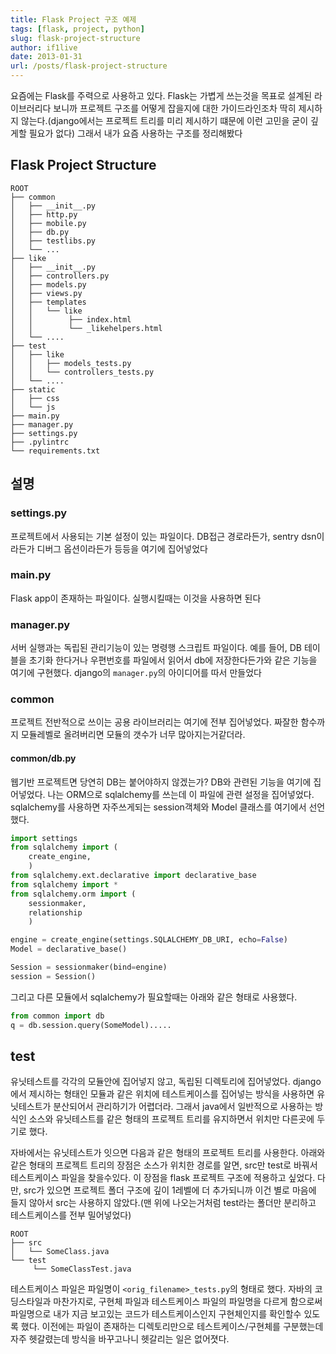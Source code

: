 ```yaml
---
title: Flask Project 구조 예제
tags: [flask, project, python]
slug: flask-project-structure
author: if1live
date: 2013-01-31
url: /posts/flask-project-structure
---
```


요즘에는 Flask를 주력으로 사용하고 있다. Flask는 가볍게 쓰는것을 목표로 설계된 라이브러리다 보니까 프로젝트 구조를 어떻게 잡을지에 대한 가이드라인조차 딱히 제시하지 않는다.(django에서는 프로젝트 트리를 미리 제시하기 떄문에 이런 고민을 굳이 깊게할 필요가 없다) 그래서 내가 요즘 사용하는 구조를 정리해봤다

## Flask Project Structure
```
ROOT
├── common
│   ├── __init__.py
│   ├── http.py
│   ├── mobile.py
│   ├── db.py
│   ├── testlibs.py
│   └── ...
├── like
│   ├── __init__.py
│   ├── controllers.py
│   ├── models.py
│   ├── views.py
│   ├── templates
│   │   └── like
│   │        ├── index.html
│   │        └── _likehelpers.html
│   └── ....
├── test
│   ├── like
│   │   ├── models_tests.py
│   │   └── controllers_tests.py
│   └── ....
├── static
│   ├── css
│   └── js
├── main.py
├── manager.py
├── settings.py
├── .pylintrc
└── requirements.txt
```

<!--adsense-->

## 설명

### settings.py
프로젝트에서 사용되는 기본 설정이 있는 파일이다. DB접근 경로라든가, sentry dsn이라든가 디버그 옵션이라든가 등등을 여기에 집어넣었다

### main.py
Flask app이 존재하는 파일이다. 실행시킬때는 이것을 사용하면 된다

### manager.py
서버 실행과는 독립된 관리기능이 있는 명령행 스크립트 파일이다. 예를 들어, DB 테이블을 초기화 한다거나 우편번호를 파일에서 읽어서 db에 저장한다든가와 같은 기능을 여기에 구현했다. django의 ```manager.py```의 아이디어를 따서 만들었다

### common
프로젝트 전반적으로 쓰이는 공용 라이브러리는 여기에 전부 집어넣었다. 짜잘한 함수까지 모듈레벨로 올려버리면 모듈의 갯수가 너무 많아지는거같더라.

#### common/db.py
웹기반 프로젝트면 당연히 DB는 붙어야하지 않겠는가? DB와 관련된 기능을 여기에 집어넣었다. 나는 ORM으로 sqlalchemy를 쓰는데 이 파일에 관련 설정을 집어넣었다. sqlalchemy를 사용하면 자주쓰게되는 session객체와 Model 클래스를 여기에서 선언했다.
```python
import settings
from sqlalchemy import (
    create_engine,
    )
from sqlalchemy.ext.declarative import declarative_base
from sqlalchemy import *
from sqlalchemy.orm import (
    sessionmaker,
    relationship
    )

engine = create_engine(settings.SQLALCHEMY_DB_URI, echo=False)
Model = declarative_base()

Session = sessionmaker(bind=engine)
session = Session()
```

그리고 다른 모듈에서 sqlalchemy가 필요할때는 아래와 같은 형태로 사용했다.
```python
from common import db
q = db.session.query(SomeModel).....
```

## test
유닛테스트를 각각의 모듈안에 집어넣지 않고, 독립된 디렉토리에 집어넣었다. django에서 제시하는 형태인 모듈과 같은 위치에 테스트케이스를 집어넣는 방식을 사용하면 유닛테스트가 분산되어서 관리하기가 어렵더라. 그래서 java에서 일반적으로 사용하는 방식인 소스와 유닛테스트를 같은 형태의 프로젝트 트리를 유지하면서 위치만 다른곳에 두기로 했다.

자바에서는 유닛테스트가 잇으면 다음과 같은 형태의 프로젝트 트리를 사용한다. 아래와 같은 형태의 프로젝트 트리의 장점은 소스가 위치한 경로를 알면, src만 test로 바꿔서 테스트케이스 파일을 찾을수있다. 이 장점을 flask 프로젝트 구조에 적용하고 싶었다. 다만, src가 있으면 프로젝트 폴더 구조에 깊이 1레벨에 더 추가되니까 이건 별로 마음에 들지 않아서 src는 사용하지 않았다.(맨 위에 나오는거처럼 test라는 폴더만 분리하고 테스트케이스를 전부 밀어넣었다)
```
ROOT
├── src
│   └── SomeClass.java
└── test
     └── SomeClassTest.java
```

테스트케이스 파일은 파일명이 ```<orig_filename>_tests.py```의 형태로 했다. 자바의 코딩스타일과 마찬가지로, 구현체 파일과 테스트케이스 파일의 파일명을 다르게 함으로써 파일명으로 내가 지금 보고있는 코드가 테스트케이스인지 구현체인지를 확인할수 있도록 했다. 이전에는 파일이 존재하는 디렉토리만으로 테스트케이스/구현체를 구분했는데 자주 헷갈렸는데 방식을 바꾸고나니 헷갈리는 일은 없어졋다.
